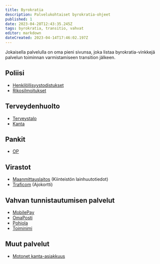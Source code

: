 ```yaml
---
title: Byrokratia
description: Palvelukohtaiset byrokratia-ohjeet
published: 1
date: 2023-04-28T12:43:35.245Z
tags: byrokratia, transitio, vahvat
editor: markdown
dateCreated: 2023-04-14T17:46:02.197Z
---
```


Jokaisella palvelulla on oma pieni sivunsa, joka listaa byrokratia-vinkkejä palvelun toiminnan varmistamiseen transition jälkeen.

## Poliisi
- [Henkilöllisyystodistukset](/byrokratia/poliisi/henkkarit)
- [Rikosilmoitukset](/byrokratia/poliisi/rikosilmoitukset)


## Terveydenhuolto
- [Terveystalo](/byrokratia/terveydenhuolto/terveystalo)
- [Kanta](/byrokratia/terveydenhuolto/kanta)

## Pankit
- [OP](/byrokratia/pankit/op)

## Virastot
- [Maanmittauslaitos](/byrokratia/virastot/maanmittauslaitos) (Kiinteistön lainhuutotiedot)
- [Traficom](/byrokratia/virastot/traficom) (Ajokortti)


## Vahvan tunnistautumisen palvelut
- [MobilePay](/byrokratia/vahvat/mobilepay)
- [OmaPosti](/byrokratia/vahvat/omaposti)
- [Pohjola](/byrokratia/vahvat/pohjola)
- [Toiminimi](/byrokratia/vahvat/toiminimi)

## Muut palvelut
- [Motonet kanta-asiakkuus](/byrokratia/muut/motonet)